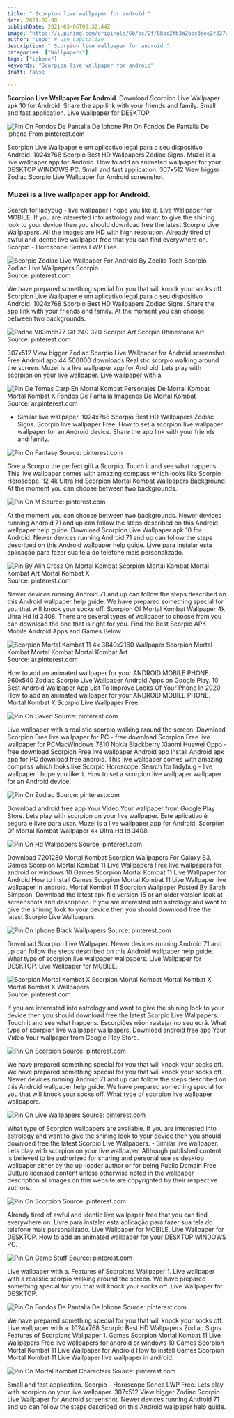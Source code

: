 ```yaml
---
title: " Scorpion live wallpaper for android "
date: 2021-07-08
publishDate: 2021-03-06T00:32:44Z
image: "https://i.pinimg.com/originals/6b/bc/2f/6bbc2fb3a2bbc3eee2f327ea6e70e709.jpg"
author: "Lupo" # use capitalize
description: " Scorpion live wallpaper for android "
categories: ["Wallpapers"]
tags: ["iphone"]
keywords: "Scorpion live wallpaper for android"
draft: false

---
```



**Scorpion Live Wallpaper For Android**. Download Scorpion Live Wallpaper apk 10 for Android. Share the app link with your friends and family. Small and fast application. Live Wallpaper for DESKTOP.

![Pin On Fondos De Pantalla De Iphone](https://i.pinimg.com/originals/11/c2/d9/11c2d9c9c39b472837fa79c1ff7aefea.gif "Pin On Fondos De Pantalla De Iphone")
Pin On Fondos De Pantalla De Iphone From pinterest.com


Scorpion Live Wallpaper é um aplicativo legal para o seu dispositivo Android. 1024x768 Scorpio Best HD Wallpapers Zodiac Signs. Muzei is a live wallpaper app for Android. How to add an animated wallpaper for your DESKTOP WINDOWS PC. Small and fast application. 307x512 View bigger Zodiac Scorpio Live Wallpaper for Android screenshot.

### Muzei is a live wallpaper app for Android.

Search for ladybug - live wallpaper I hope you like it. Live Wallpaper for MOBILE. If you are interested into astrology and want to give the shining look to your device then you should download free the latest Scorpio Live Wallpapers. All the images are HD with high resolution. Already tired of awful and identic live wallpaper free that you can find everywhere on. Scorpio - Horoscope Series LWP Free.


![Scorpio Zodiac Live Wallpaper For Android By Zeellis Tech Scorpio Zodiac Live Wallpapers Scorpio](https://i.pinimg.com/originals/ec/05/f9/ec05f9bc9d3fffbc3df8e550968f691b.jpg "Scorpio Zodiac Live Wallpaper For Android By Zeellis Tech Scorpio Zodiac Live Wallpapers Scorpio")
Source: pinterest.com

We have prepared something special for you that will knock your socks off. Scorpion Live Wallpaper é um aplicativo legal para o seu dispositivo Android. 1024x768 Scorpio Best HD Wallpapers Zodiac Signs. Share the app link with your friends and family. At the moment you can choose between two backgrounds.

![Padne V83mdh77 Gif 240 320 Scorpio Art Scorpio Rhinestone Art](https://i.pinimg.com/originals/75/a2/63/75a263b92caaced3f1cd19d9f5104f25.gif "Padne V83mdh77 Gif 240 320 Scorpio Art Scorpio Rhinestone Art")
Source: pinterest.com

307x512 View bigger Zodiac Scorpio Live Wallpaper for Android screenshot. Free Android app 44 500000 downloads Realistic scorpio walking around the screen. Muzei is a live wallpaper app for Android. Lets play with scorpion on your live wallpaper. Live wallpaper with a.

![Pin De Tomas Carp En Mortal Kombat Personajes De Mortal Kombat Mortal Kombat X Fondos De Pantalla Imagenes De Mortal Kombat](https://i.pinimg.com/736x/67/cf/b8/67cfb8da5471c460cd5e3c0b0e67806b.jpg "Pin De Tomas Carp En Mortal Kombat Personajes De Mortal Kombat Mortal Kombat X Fondos De Pantalla Imagenes De Mortal Kombat")
Source: ar.pinterest.com

- Similar live wallpaper. 1024x768 Scorpio Best HD Wallpapers Zodiac Signs. Scorpio live wallpaper Free. How to set a scorpion live wallpaper wallpaper for an Android device. Share the app link with your friends and family.

![Pin On Fantasy](https://i.pinimg.com/originals/b1/0c/c0/b10cc0bb8160260605aeffc7a6c168d2.jpg "Pin On Fantasy")
Source: pinterest.com

Give a Scorpio the perfect gift a Scorpio. Touch it and see what happens. This live wallpaper comes with amazing compass which looks like Scorpio Horoscope. 12 4k Ultra Hd Scorpion Mortal Kombat Wallpapers Background. At the moment you can choose between two backgrounds.

![Pin On M](https://i.pinimg.com/474x/62/8a/18/628a186286873ae10218e2724a2ebf05.jpg "Pin On M")
Source: pinterest.com

At the moment you can choose between two backgrounds. Newer devices running Android 71 and up can follow the steps described on this Android wallpaper help guide. Download Scorpion Live Wallpaper apk 10 for Android. Newer devices running Android 71 and up can follow the steps described on this Android wallpaper help guide. Livre para instalar esta aplicação para fazer sua tela do telefone mais personalizado.

![Pin By Alin Cross On Mortal Kombat Scorpion Mortal Kombat Mortal Kombat Art Mortal Kombat X](https://i.pinimg.com/474x/5d/a9/04/5da904ddd01f863dda564a475ae9403b.jpg "Pin By Alin Cross On Mortal Kombat Scorpion Mortal Kombat Mortal Kombat Art Mortal Kombat X")
Source: pinterest.com

Newer devices running Android 71 and up can follow the steps described on this Android wallpaper help guide. We have prepared something special for you that will knock your socks off. Scorpion Of Mortal Kombat Wallpaper 4k Ultra Hd Id 3408. There are several types of wallpaper to choose from you can download the one that is right for you. Find the Best Scorpio APK Mobile Android Apps and Games Below.

![Scorpion Mortal Kombat 11 4k 3840x2160 Wallpaper Scorpion Mortal Kombat Mortal Kombat Mortal Kombat Art](https://i.pinimg.com/originals/23/74/90/237490476a27371cfb0b915131ae21ed.jpg "Scorpion Mortal Kombat 11 4k 3840x2160 Wallpaper Scorpion Mortal Kombat Mortal Kombat Mortal Kombat Art")
Source: ar.pinterest.com

How to add an animated wallpaper for your ANDROID MOBILE PHONE. 960x540 Zodiac Scorpio Live Wallpaper Android Apps on Google Play. 10 Best Android Wallpaper App List To Improve Looks Of Your Phone In 2020. How to add an animated wallpaper for your ANDROID MOBILE PHONE. Mortal Kombat X Scorpio Live Wallpaper Free.

![Pin On Saved](https://i.pinimg.com/originals/78/40/fb/7840fb563c4547ed7fa29eb69b6ca22b.jpg "Pin On Saved")
Source: pinterest.com

Live wallpaper with a realistic scorpio walking around the screen. Download Scorpion Free live wallpaper for PC - free download Scorpion Free live wallpaper for PCMacWindows 7810 Nokia Blackberry Xiaomi Huawei Oppo - free download Scorpion Free live wallpaper Android app install Android apk app for PC download free android. This live wallpaper comes with amazing compass which looks like Scorpio Horoscope. Search for ladybug - live wallpaper I hope you like it. How to set a scorpion live wallpaper wallpaper for an Android device.

![Pin On Zodiac](https://i.pinimg.com/originals/91/d7/2a/91d72af58d5a0fd53a3e09a8e6b570c7.gif "Pin On Zodiac")
Source: pinterest.com

Download android free app Your Video Your wallpaper from Google Play Store. Lets play with scorpion on your live wallpaper. Este aplicativo é segura e livre para usar. Muzei is a live wallpaper app for Android. Scorpion Of Mortal Kombat Wallpaper 4k Ultra Hd Id 3408.

![Pin On Hd Wallpapers](https://i.pinimg.com/originals/08/c9/1d/08c91da46d9608ac878835c73c4e9cf0.jpg "Pin On Hd Wallpapers")
Source: pinterest.com

Download 7201280 Mortal Kombat Scorpion Wallpapers For Galaxy S3. Games Scorpion Mortal Kombat 11 Live Wallpapers Free live wallpapers for android or windows 10 Games Scorpion Mortal Kombat 11 Live Wallpaper for Android How to install Games Scorpion Mortal Kombat 11 Live Wallpaper live wallpaper in android. Mortal Kombat 11 Scorpion Wallpaper Posted By Sarah Simpson. Download the latest apk file version 15 or an older version look at screenshots and description. If you are interested into astrology and want to give the shining look to your device then you should download free the latest Scorpio Live Wallpapers.

![Pin On Iphone Black Wallpapers](https://i.pinimg.com/originals/0b/1c/ed/0b1ced7d055052fbd5a8cda83607f657.jpg "Pin On Iphone Black Wallpapers")
Source: pinterest.com

Download Scorpion Live Wallpaper. Newer devices running Android 71 and up can follow the steps described on this Android wallpaper help guide. What type of scorpion live wallpaper wallpapers. Live Wallpaper for DESKTOP. Live Wallpaper for MOBILE.

![Scorpion Mortal Kombat X Scorpion Mortal Kombat Mortal Kombat X Mortal Kombat X Wallpapers](https://i.pinimg.com/236x/2e/96/7c/2e967cacbad4f6318cfdfb72bd992e6b.jpg "Scorpion Mortal Kombat X Scorpion Mortal Kombat Mortal Kombat X Mortal Kombat X Wallpapers")
Source: pinterest.com

If you are interested into astrology and want to give the shining look to your device then you should download free the latest Scorpio Live Wallpapers. Touch it and see what happens. Escorpiões néon rastejar no seu ecrã. What type of scorpion live wallpaper wallpapers. Download android free app Your Video Your wallpaper from Google Play Store.

![Pin On Scorpion](https://i.pinimg.com/originals/89/61/86/89618654ba0a42547d20bdc3dfe7a927.gif "Pin On Scorpion")
Source: pinterest.com

We have prepared something special for you that will knock your socks off. We have prepared something special for you that will knock your socks off. Newer devices running Android 71 and up can follow the steps described on this Android wallpaper help guide. We have prepared something special for you that will knock your socks off. What type of scorpion live wallpaper wallpapers.

![Pin On Live Wallpapers](https://i.pinimg.com/originals/3a/e8/9c/3ae89cf3411565efd3973076a036c2e4.gif "Pin On Live Wallpapers")
Source: pinterest.com

What type of Scorpion wallpapers are available. If you are interested into astrology and want to give the shining look to your device then you should download free the latest Scorpio Live Wallpapers. - Similar live wallpaper. Lets play with scorpion on your live wallpaper. Although published content is believed to be authorized for sharing and personal use as desktop wallpaper either by the up-loader author or for being Public Domain Free Culture licensed content unless otherwise noted in the wallpaper description all images on this website are copyrighted by their respective authors.

![Pin On Scorpion](https://i.pinimg.com/564x/3b/d9/fb/3bd9fb299c933e67764d61992412d6ea.jpg "Pin On Scorpion")
Source: pinterest.com

Already tired of awful and identic live wallpaper free that you can find everywhere on. Livre para instalar esta aplicação para fazer sua tela do telefone mais personalizado. Live Wallpaper for MOBILE. Live Wallpaper for DESKTOP. How to add an animated wallpaper for your DESKTOP WINDOWS PC.

![Pin On Game Stuff](https://i.pinimg.com/564x/3e/1d/fa/3e1dfabb98272ffab223f55bc0c5933c.jpg "Pin On Game Stuff")
Source: pinterest.com

Live wallpaper with a. Features of Scorpions Wallpaper 1. Live wallpaper with a realistic scorpio walking around the screen. We have prepared something special for you that will knock your socks off. Live Wallpaper for DESKTOP.

![Pin On Fondos De Pantalla De Iphone](https://i.pinimg.com/originals/11/c2/d9/11c2d9c9c39b472837fa79c1ff7aefea.gif "Pin On Fondos De Pantalla De Iphone")
Source: pinterest.com

We have prepared something special for you that will knock your socks off. Live wallpaper with a. 1024x768 Scorpio Best HD Wallpapers Zodiac Signs. Features of Scorpions Wallpaper 1. Games Scorpion Mortal Kombat 11 Live Wallpapers Free live wallpapers for android or windows 10 Games Scorpion Mortal Kombat 11 Live Wallpaper for Android How to install Games Scorpion Mortal Kombat 11 Live Wallpaper live wallpaper in android.

![Pin On Mortal Kombat Characters](https://i.pinimg.com/originals/6b/bc/2f/6bbc2fb3a2bbc3eee2f327ea6e70e709.jpg "Pin On Mortal Kombat Characters")
Source: pinterest.com

Small and fast application. Scorpio - Horoscope Series LWP Free. Lets play with scorpion on your live wallpaper. 307x512 View bigger Zodiac Scorpio Live Wallpaper for Android screenshot. Newer devices running Android 71 and up can follow the steps described on this Android wallpaper help guide.

